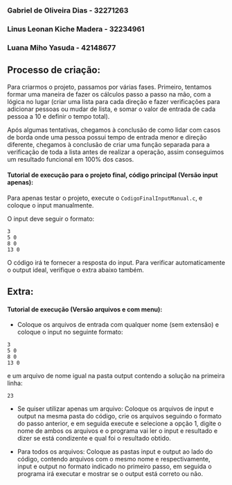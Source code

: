 ### Gabriel de Oliveira Dias - 32271263
### Linus Leonan Kiche Madera - 32234961
### Luana Miho Yasuda - 42148677

## Processo de criação:
Para criarmos o projeto, passamos por várias fases. Primeiro, tentamos formar uma maneira de fazer os cálculos passo a passo na mão, com a lógica no lugar (criar uma lista para cada direção e fazer verificações para adicionar pessoas ou mudar de lista, e somar o valor de entrada de cada pessoa a 10 e definir o tempo total).

Após algumas tentativas, chegamos à conclusão de como lidar com casos de borda onde uma pessoa possui tempo de entrada menor e direção diferente, chegamos à conclusão de criar uma função separada para a verificação de toda a lista antes de realizar a operação, assim conseguimos um resultado funcional em 100% dos casos.

#### Tutorial de execução para o projeto final, código principal (Versão input apenas):
Para apenas testar o projeto, execute o `CodigoFinalInputManual.c`, e coloque o input manualmente.

O input deve seguir o formato:

```
3
5 0
8 0
13 0
```
O código irá te fornecer a resposta do input. Para verificar automaticamente o output ideal, verifique o extra abaixo também.

## Extra:
#### Tutorial de execução (Versão arquivos e com menu):
- Coloque os arquivos de entrada com qualquer nome (sem extensão) e coloque o input no seguinte formato:

```
3
5 0
8 0
13 0
```
e um arquivo de nome igual na pasta output contendo a solução na primeira linha:
```
23
```


- Se quiser utilizar apenas um arquivo:
Coloque os arquivos de input e output na mesma pasta do código, crie os arquivos seguindo o formato do passo anterior, e em seguida execute e selecione a opção 1, digite o nome de ambos os arquivos e o programa vai ler o input e resultado e dizer se está condizente e qual foi o resultado obtido.

- Para todos os arquivos:
Coloque as pastas input e output ao lado do código, contendo arquivos com o mesmo nome e respectivamente, input e output no formato indicado no primeiro passo, em seguida o programa irá executar e mostrar se o output está correto ou não.
